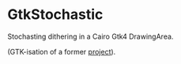 # GtkStochastic
Stochasting dithering in a Cairo Gtk4 DrawingArea.

(GTK-isation of a former [project](https://github.com/rodolphe74/StochasticDithering)).
